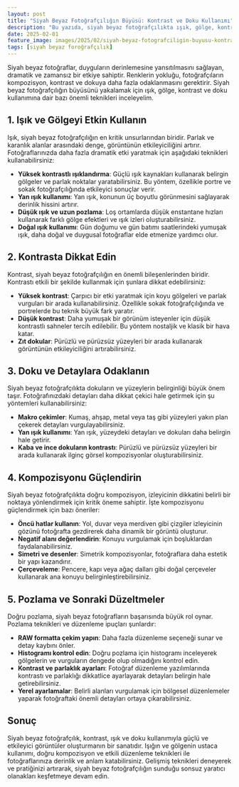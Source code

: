 ```yaml
---
layout: post
title: "Siyah Beyaz Fotoğrafçılığın Büyüsü: Kontrast ve Doku Kullanımı"
description: "Bu yazıda, siyah beyaz fotoğrafçılıkta ışık, gölge, kontrast ve doku kullanımına dair bazı önemli teknikleri inceliyoruz."
date: 2025-02-01
feature_image: images/2025/02/siyah-beyaz-fotografciligin-buyusu-kontrast-ve-doku-kullanimi.jpg
tags: [siyah beyaz foroğrafçılık]
---
```


Siyah beyaz fotoğraflar, duyguların derinlemesine yansıtılmasını sağlayan, dramatik ve zamansız bir etkiye sahiptir. Renklerin yokluğu, fotoğrafçıların kompozisyon, kontrast ve dokuya daha fazla odaklanmasını gerektirir. Siyah beyaz fotoğrafçılığın büyüsünü yakalamak için ışık, gölge, kontrast ve doku kullanımına dair bazı önemli teknikleri inceleyelim.

<!--more-->

## 1. Işık ve Gölgeyi Etkin Kullanın

Işık, siyah beyaz fotoğrafçılığın en kritik unsurlarından biridir. Parlak ve karanlık alanlar arasındaki denge, görüntünün etkileyiciliğini artırır. Fotoğraflarınızda daha fazla dramatik etki yaratmak için aşağıdaki teknikleri kullanabilirsiniz:

- **Yüksek kontrastlı ışıklandırma**: Güçlü ışık kaynakları kullanarak belirgin gölgeler ve parlak noktalar yaratabilirsiniz. Bu yöntem, özellikle portre ve sokak fotoğrafçılığında etkileyici sonuçlar verir.
- **Yan ışık kullanımı**: Yan ışık, konunun üç boyutlu görünmesini sağlayarak derinlik hissini artırır.
- **Düşük ışık ve uzun pozlama**: Loş ortamlarda düşük enstantane hızları kullanarak farklı gölge efektleri ve ışık izleri oluşturabilirsiniz.
- **Doğal ışık kullanımı**: Gün doğumu ve gün batımı saatlerindeki yumuşak ışık, daha doğal ve duygusal fotoğraflar elde etmenize yardımcı olur.

## 2. Kontrasta Dikkat Edin

Kontrast, siyah beyaz fotoğrafçılığın en önemli bileşenlerinden biridir. Kontrastı etkili bir şekilde kullanmak için şunlara dikkat edebilirsiniz:

- **Yüksek kontrast**: Çarpıcı bir etki yaratmak için koyu gölgeleri ve parlak vurguları bir arada kullanabilirsiniz. Özellikle sokak fotoğrafçılığında ve portrelerde bu teknik büyük fark yaratır.
- **Düşük kontrast**: Daha yumuşak bir görünüm isteyenler için düşük kontrastlı sahneler tercih edilebilir. Bu yöntem nostaljik ve klasik bir hava katar.
- **Zıt dokular**: Pürüzlü ve pürüzsüz yüzeyleri bir arada kullanarak görüntünün etkileyiciliğini artırabilirsiniz.

## 3. Doku ve Detaylara Odaklanın

Siyah beyaz fotoğrafçılıkta dokuların ve yüzeylerin belirginliği büyük önem taşır. Fotoğrafınızdaki detayları daha dikkat çekici hale getirmek için şu yöntemleri kullanabilirsiniz:

- **Makro çekimler**: Kumaş, ahşap, metal veya taş gibi yüzeyleri yakın plan çekerek detayları vurgulayabilirsiniz.
- **Yan ışık kullanımı**: Yan ışık, yüzeydeki detayları ve dokuları daha belirgin hale getirir.
- **Kaba ve ince dokuların kontrastı**: Pürüzlü ve pürüzsüz yüzeyleri bir arada kullanarak ilginç görsel kompozisyonlar oluşturabilirsiniz.

## 4. Kompozisyonu Güçlendirin

Siyah beyaz fotoğrafçılıkta doğru kompozisyon, izleyicinin dikkatini belirli bir noktaya yönlendirmek için kritik öneme sahiptir. İşte kompozisyonu güçlendirmek için bazı öneriler:

- **Öncü hatlar kullanın**: Yol, duvar veya merdiven gibi çizgiler izleyicinin gözünü fotoğrafta gezdirerek daha dinamik bir görüntü oluşturur.
- **Negatif alanı değerlendirin**: Konuyu vurgulamak için boşluklardan faydalanabilirsiniz.
- **Simetri ve desenler**: Simetrik kompozisyonlar, fotoğraflara daha estetik bir yapı kazandırır.
- **Çerçeveleme**: Pencere, kapı veya ağaç dalları gibi doğal çerçeveler kullanarak ana konuyu belirginleştirebilirsiniz.

## 5. Pozlama ve Sonraki Düzeltmeler

Doğru pozlama, siyah beyaz fotoğrafların başarısında büyük rol oynar. Pozlama teknikleri ve düzenleme ipuçları şunlardır:

- **RAW formatta çekim yapın**: Daha fazla düzenleme seçeneği sunar ve detay kaybını önler.
- **Histogramı kontrol edin**: Doğru pozlama için histogramı inceleyerek gölgelerin ve vurguların dengede olup olmadığını kontrol edin.
- **Kontrast ve parlaklık ayarları**: Fotoğraf düzenleme yazılımlarında kontrastı ve parlaklığı dikkatlice ayarlayarak detayları belirgin hale getirebilirsiniz.
- **Yerel ayarlamalar**: Belirli alanları vurgulamak için bölgesel düzenlemeler yaparak fotoğraftaki önemli detayları ortaya çıkarabilirsiniz.

## Sonuç

Siyah beyaz fotoğrafçılık, kontrast, ışık ve doku kullanımıyla güçlü ve etkileyici görüntüler oluşturmanın bir sanatıdır. Işığın ve gölgenin ustaca kullanımı, doğru kompozisyon ve etkili düzenleme teknikleri ile fotoğraflarınıza derinlik ve anlam katabilirsiniz. Gelişmiş teknikleri deneyerek ve pratiğinizi artırarak, siyah beyaz fotoğrafçılığın sunduğu sonsuz yaratıcı olanakları keşfetmeye devam edin.